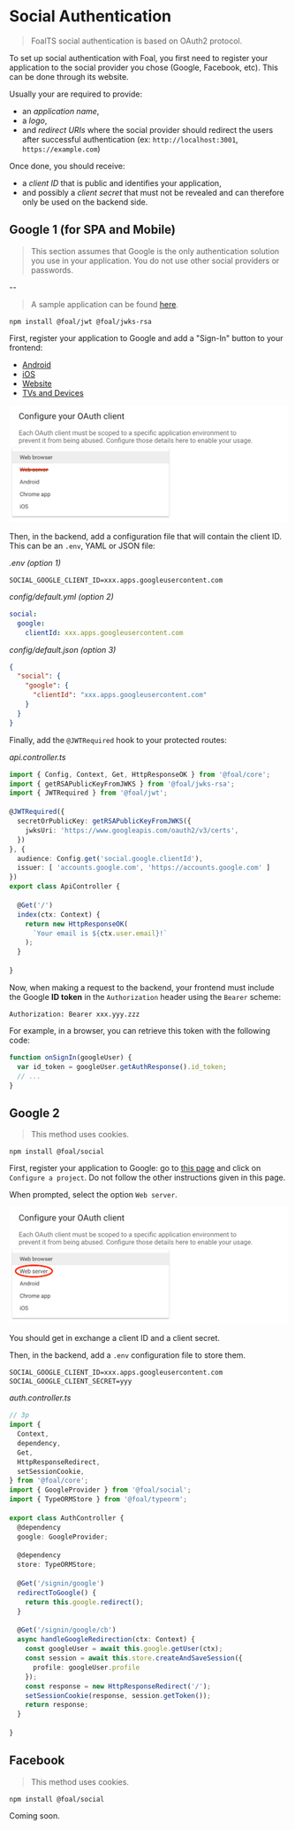 # Social Authentication

> FoalTS social authentication is based on OAuth2 protocol.

To set up social authentication with Foal, you first need to register your application to the social provider you chose (Google, Facebook, etc). This can be done through its website.

Usually your are required to provide:
- an *application name*,
- a *logo*,
- and *redirect URIs* where the social provider should redirect the users after successful authentication (ex: `http://localhost:3001`, `https://example.com`)

Once done, you should receive:
- a *client ID* that is public and identifies your application,
- and possibly a *client secret* that must not be revealed and can therefore only be used on the backend side.

## Google 1 (for SPA and Mobile)

> This section assumes that Google is the only authentication solution you use in your application. You do not use other social providers or passwords.

--

> A sample application can be found [here](https://github.com/FoalTS/foal/tree/master/samples/google-auth).

```
npm install @foal/jwt @foal/jwks-rsa
```

First, register your application to Google and add a "Sign-In" button to your frontend:
  - [Android](https://developers.google.com/identity/sign-in/android/start)
  - [iOS](https://developers.google.com/identity/sign-in/ios/start?ver=objc)
  - [Website](https://developers.google.com/identity/sign-in/web/sign-in)
  - [TVs and Devices](https://developers.google.com/identity/sign-in/devices)

![Google 1](./google1.png)

Then, in the backend, add a configuration file that will contain the client ID. This can be an `.env`, YAML or JSON file:

*.env (option 1)*
```
SOCIAL_GOOGLE_CLIENT_ID=xxx.apps.googleusercontent.com
```

*config/default.yml (option 2)*
```yaml
social:
  google:
    clientId: xxx.apps.googleusercontent.com
```

*config/default.json (option 3)*
```json
{
  "social": {
    "google": {
      "clientId": "xxx.apps.googleusercontent.com"
    }
  }
}
```

Finally, add the `@JWTRequired` hook to your protected routes:

*api.controller.ts*
```typescript
import { Config, Context, Get, HttpResponseOK } from '@foal/core';
import { getRSAPublicKeyFromJWKS } from '@foal/jwks-rsa';
import { JWTRequired } from '@foal/jwt';

@JWTRequired({
  secretOrPublicKey: getRSAPublicKeyFromJWKS({
    jwksUri: 'https://www.googleapis.com/oauth2/v3/certs',
  })
}, {
  audience: Config.get('social.google.clientId'),
  issuer: [ 'accounts.google.com', 'https://accounts.google.com' ]
})
export class ApiController {

  @Get('/')
  index(ctx: Context) {
    return new HttpResponseOK(
      `Your email is ${ctx.user.email}!`
    );
  }

}
```

Now, when making a request to the backend, your frontend must include the Google **ID token** in the `Authorization` header using the `Bearer` scheme:

```
Authorization: Bearer xxx.yyy.zzz
```

For example, in a browser, you can retrieve this token with the following code:

```javascript
function onSignIn(googleUser) {
  var id_token = googleUser.getAuthResponse().id_token;
  // ...
}
```

## Google 2

> This method uses cookies.

```
npm install @foal/social
```

First, register your application to Google: go to [this page](https://developers.google.com/identity/sign-in/web/sign-in#before_you_begin) and click on `Configure a project`. Do not follow the other instructions given in this page.

When prompted, select the option `Web server`.

![Google 2](./google2.png)

You should get in exchange a client ID and a client secret.

Then, in the backend, add a `.env` configuration file to store them.

```
SOCIAL_GOOGLE_CLIENT_ID=xxx.apps.googleusercontent.com
SOCIAL_GOOGLE_CLIENT_SECRET=yyy
```

*auth.controller.ts*
```typescript
// 3p
import {
  Context,
  dependency,
  Get,
  HttpResponseRedirect,
  setSessionCookie,
} from '@foal/core';
import { GoogleProvider } from '@foal/social';
import { TypeORMStore } from '@foal/typeorm';

export class AuthController {
  @dependency
  google: GoogleProvider;

  @dependency
  store: TypeORMStore;

  @Get('/signin/google')
  redirectToGoogle() {
    return this.google.redirect();
  }

  @Get('/signin/google/cb')
  async handleGoogleRedirection(ctx: Context) {
    const googleUser = await this.google.getUser(ctx);
    const session = await this.store.createAndSaveSession({
      profile: googleUser.profile
    });
    const response = new HttpResponseRedirect('/');
    setSessionCookie(response, session.getToken());
    return response;
  }

}
```

## Facebook

> This method uses cookies.

```
npm install @foal/social
```

Coming soon.
